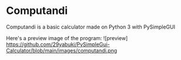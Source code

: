 # Computandi
Computandi is a basic calculator made on Python 3 with PySimpleGUI

Here's a preview image of the program:
![preview] https://github.com/29yabuki/PySimpleGui-Calculator/blob/main/images/computandi.png

